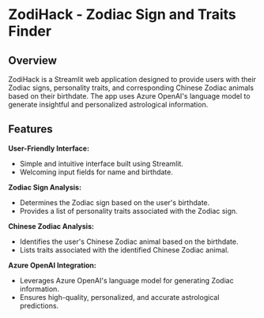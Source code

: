 # ZodiHack - Zodiac Sign and Traits Finder

## Overview
ZodiHack is a Streamlit web application designed to provide users with their Zodiac signs, personality traits, and corresponding Chinese Zodiac animals based on their birthdate. The app uses Azure OpenAI's language model to generate insightful and personalized astrological information.

## Features

**User-Friendly Interface:**
- Simple and intuitive interface built using Streamlit.
- Welcoming input fields for name and birthdate.

**Zodiac Sign Analysis:**
- Determines the Zodiac sign based on the user's birthdate.
- Provides a list of personality traits associated with the Zodiac sign.

**Chinese Zodiac Analysis:**
- Identifies the user's Chinese Zodiac animal based on the birthdate.
- Lists traits associated with the identified Chinese Zodiac animal.

**Azure OpenAI Integration:**
- Leverages Azure OpenAI's language model for generating Zodiac information.
- Ensures high-quality, personalized, and accurate astrological predictions.

